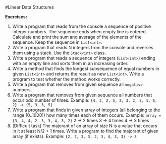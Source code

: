 #Linear Data Structures

**Exercises:**

01. Write a program that reads from the console a sequence of positive integer numbers. The sequence ends when empty line is entered. Calculate and print the sum and average of the elements of the sequence. Keep the sequence in ``List<int>``.
02. Write a program that reads N integers from the console and reverses them using a stack. Use the ``Stack<int>`` class.
03. Write a program that reads a sequence of integers (``List<int>``) ending with an empty line and sorts them in an increasing order.
04. Write a method that finds the longest subsequence of equal numbers in given ``List<int>`` and returns the result as new ``List<int>``. Write a program to test whether the method works correctly.
05. Write a program that removes from given sequence all ``negative`` numbers.
06. Write a program that removes from given sequence all numbers that occur odd number of times. Example:
``{4, 2, 2, 5, 2, 3, 2, 3, 1, 5, 2} -> {5, 3, 3, 5}``
07. Write a program that finds in given array of integers (all belonging to the range [0..1000]) how many times each of them occurs.
Example: ``array = {3, 4, 4, 2, 3, 3, 4, 3, 2}``
  2 -> 2 times
  3 -> 4 times
  4 -> 3 times
08. (Difficult task) The majorant of an array of size N is a value that occurs in it at least N/2 + 1 times. Write a program to find the majorant of given array (if exists). Example:
``{2, 2, 3, 3, 2, 3, 4, 3, 3} -> 3``
